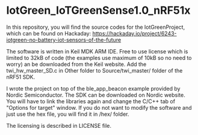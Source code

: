 # IotGreen_IoTGreenSense1.0_nRF51x

In this repository, you will find the source codes for the IotGreenProject, which can be found on Hackaday:
https://hackaday.io/project/6243-iotgreen-no-battery-iot-sensors-of-the-future

The software is written in Keil MDK ARM IDE. Free to use license which is limited to 32kB of code (the examples use maximum of 10kB so no need to worry) an be downloaded from the Keil website. Add the twi_hw_master_SD.c in Other folder to Source/twi_master/ folder of the nRF51 SDK.

I wrote the project on top of the ble_app_beacon example provided by Nordic Semiconductor. The SDK can be downloaded on Nordic website. You will have to link the libraries again and change the C/C++ tab of "Options for target" window. If you do not want to modify the software and just use the hex file, you will find it in /hex/ folder.

The licensing is described in LICENSE file.

